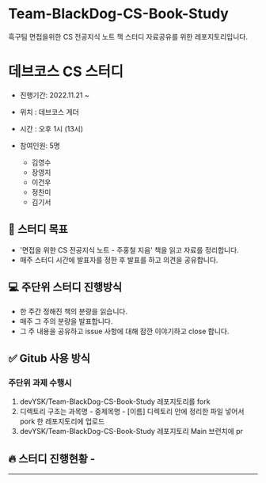 # Team-BlackDog-CS-Book-Study
흑구팀 면접을위한 CS 전공지식 노트 책 스터디 자료공유를 위한 레포지토리입니다.

# 데브코스 CS 스터디
+ 진행기간: 2022.11.21 ~
+ 위치 : 데브코스 게더   

+ 시간 : 오후 1시 (13시)  


+ 참여인원: 5명
  - 김영수
  - 장영지
  - 이건우
  - 정찬미
  - 김기서
  

## 🎯 스터디 목표
+ '면접을 위한 CS 전공지식 노트 - 주홍철 지음' 책을 읽고 자료를 정리합니다.
+ 매주 스터디 시간에 발표자를 정한 후 발표를 하고 의견을 공유합니다.
  

## 💻 주단위 스터디 진행방식
+ 한 주간 정해진 책의 분량을 읽습니다.
+ 매주 그 주의 분량을 발표합니다.
+ 그 주 내용을 공유하고 issue 사항에 대해 잠깐 이야기하고 close 합니다.
  <br>

## ✅ Gitub 사용 방식
### 주단위 과제 수행시
1. devYSK/Team-BlackDog-CS-Book-Study 레포지토리를 fork
2. 디렉토리 구조는 과목명 - 중제목명 - [이름] 디렉토리 안에 정리한 파일 넣어서 pork 한 레포지토리에 업로드
3. devYSK/Team-BlackDog-CS-Book-Study 레포지토리 Main 브런치에 pr  


## 🔥 스터디 진행현황 - 


****
